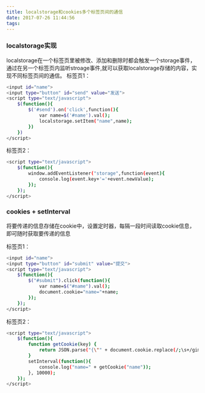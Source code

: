 ```yaml
---
title: localstorage和cookies多个标签页间的通信
date: 2017-07-26 11:44:56
tags:
---
```

### localstorage实现
localstorage在一个标签页里被修改、添加和删除时都会触发一个storage事件，通过在另一个标签页内监听stroage事件,就可以获取localstorage存储的内容，实现不同标签页间的通信。
标签页1：
``` bash
<input id="name">
<input type="button" id="send" value="发送">
<script type="text/javascript">
	$(function(){
		$('#send').on('click',function(){
			var name=$('#name').val();
			localstorage.setItem("name",name);
		})
	})
</script>
```
标签页2：
``` bash
<script type="text/javascript">
	$(function(){
		window.addEventListener("storage",function(event){
			console.log(event.key+'='+event.newValue);
		});
	});
</script>
```
### cookies + setInterval
将要传递的信息存储在cookie中，设置定时器，每隔一段时间读取cookie信息，即可随时获取要传递的信息
<!--more-->
标签页1：
``` bash
<input id="name">  
<input type="button" id="submit" value="提交">  
<script type="text/javascript">  
    $(function(){    
        $("#submit").click(function(){    
            var name=$("#name").val();    
            document.cookie="name="+name;    
        });    
    });    
</script>
```
标签页2：
``` bash
<script type="text/javascript">  
    $(function(){   
        function getCookie(key) {    
            return JSON.parse("{\"" + document.cookie.replace(/;\s+/gim,"\",\"").replace(/=/gim, "\":\"") + "\"}")[key];    
        }     
        setInterval(function(){    
            console.log("name=" + getCookie("name"));    
        }, 10000);    
    });  
</script> 
```